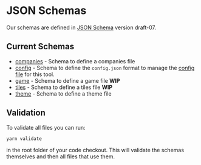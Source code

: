 # JSON Schemas

Our schemas are defined in [JSON Schema](https://json-schema.org/) version
draft-07.

## Current Schemas

* [companies](/schemas/companies.schema.json) - Schema to define a companies file
* [config](/schemas/config.schema.json) - Schema to define the `config.json`
  format to manage the [config
  file](https://github.com/kelsin/18xx/blob/master/src/config.json) for this
  tool.
* [game](/schemas/game.schema.json) - Schema to define a game file **WIP**
* [tiles](/schemas/tiles.schema.json) - Schema to define a tiles file **WIP**
* [theme](/schemas/theme.schema.json) - Schema to define a theme file

## Validation

To validate all files you can run:

```sh
yarn validate
```

in the root folder of your code checkout. This will validate the schemas
themselves and then all files that use them.
